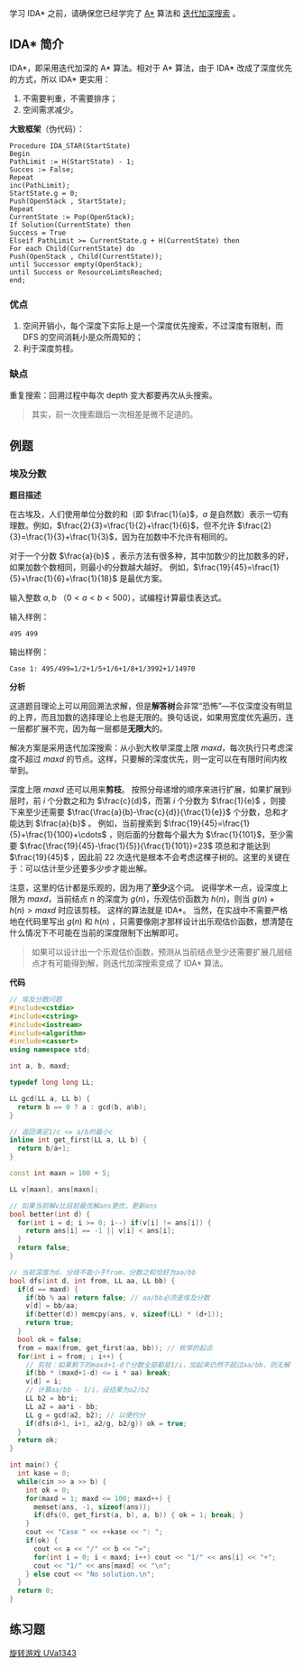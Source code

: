 学习 IDA\* 之前，请确保您已经学完了 [A\*](/search/astar) 算法和 [迭代加深搜索](/search/iterative) 。

## IDA* 简介
IDA\*，即采用迭代加深的 A\* 算法。相对于 A\* 算法，由于 IDA\* 改成了深度优先的方式，所以 IDA\* 更实用：

1. 不需要判重，不需要排序；
2. 空间需求减少。

**大致框架**（伪代码）：

```text
Procedure IDA_STAR(StartState)
Begin
PathLimit := H(StartState) - 1;
Succes := False;
Repeat
inc(PathLimit);
StartState.g = 0;
Push(OpenStack , StartState);
Repeat
CurrentState := Pop(OpenStack);
If Solution(CurrentState) then
Success = True
Elseif PathLimit >= CurrentState.g + H(CurrentState) then
For each Child(CurrentState) do
Push(OpenStack , Child(CurrentState));
until Successor empty(OpenStack);
until Success or ResourceLimtsReached;
end;
```

### 优点

1. 空间开销小，每个深度下实际上是一个深度优先搜索，不过深度有限制，而 DFS 的空间消耗小是众所周知的；
2. 利于深度剪枝。

### 缺点

重复搜索：回溯过程中每次 depth 变大都要再次从头搜索。

> 其实，前一次搜索跟后一次相差是微不足道的。

## 例题

### 埃及分数

**题目描述**

在古埃及，人们使用单位分数的和（即 $\frac{1}{a}$，$a$ 是自然数）表示一切有理数。例如，$\frac{2}{3}=\frac{1}{2}+\frac{1}{6}$，但不允许 $\frac{2}{3}=\frac{1}{3}+\frac{1}{3}$，因为在加数中不允许有相同的。 

对于一个分数 $\frac{a}{b}$ ，表示方法有很多种，其中加数少的比加数多的好，如果加数个数相同，则最小的分数越大越好。 例如，$\frac{19}{45}=\frac{1}{5}+\frac{1}{6}+\frac{1}{18}$ 是最优方案。 

输入整数 $a,b$ （$0<a<b<500$），试编程计算最佳表达式。

输入样例：

```text
495 499
```

输出样例：

```text
Case 1: 495/499=1/2+1/5+1/6+1/8+1/3992+1/14970
```

**分析**

这道题目理论上可以用回溯法求解，但是**解答树**会非常“恐怖”—不仅深度没有明显的上界，而且加数的选择理论上也是无限的。换句话说，如果用宽度优先遍历，连一层都扩展不完，因为每一层都是**无限大**的。

解决方案是采用迭代加深搜索：从小到大枚举深度上限 $maxd$，每次执行只考虑深度不超过 $maxd$ 的节点。这样，只要解的深度优先，则一定可以在有限时间内枚举到。

深度上限 $maxd$ 还可以用来**剪枝**。 按照分母递增的顺序来进行扩展，如果扩展到i层时，前 $i$ 个分数之和为 $\frac{c}{d}$，而第 $i$ 个分数为 $\frac{1}{e}$ ，则接下来至少还需要 $\frac{\frac{a}{b}-\frac{c}{d}}{\frac{1}{e}}$ 个分数，总和才能达到 $\frac{a}{b}$ 。 例如，当前搜索到 $\frac{19}{45}=\frac{1}{5}+\frac{1}{100}+\cdots$ ，则后面的分数每个最大为 $\frac{1}{101}$，至少需要 $\frac{\frac{19}{45}-\frac{1}{5}}{\frac{1}{101}}=23$ 项总和才能达到 $\frac{19}{45}$ ，因此前 $22$ 次迭代是根本不会考虑这棵子树的。这里的关键在于：可以估计至少还要多少步才能出解。 

注意，这里的估计都是乐观的，因为用了**至少**这个词。 说得学术一点，设深度上限为 $maxd$，当前结点 $n$ 的深度为 $g(n)$，乐观估价函数为 $h(n)$，则当 $g(n)+h(n)>maxd$ 时应该剪枝。 这样的算法就是 IDA\*。 当然，在实战中不需要严格地在代码里写出 $g(n)$ 和 $h(n)$ ，只需要像刚才那样设计出乐观估价函数，想清楚在什么情况下不可能在当前的深度限制下出解即可。

> 如果可以设计出一个乐观估价函数，预测从当前结点至少还需要扩展几层结点才有可能得到解，则迭代加深搜索变成了 IDA\* 算法。

**代码**

```cpp
// 埃及分数问题
#include<cstdio>
#include<cstring>
#include<iostream>
#include<algorithm>
#include<cassert>
using namespace std;

int a, b, maxd;

typedef long long LL;

LL gcd(LL a, LL b) {
  return b == 0 ? a : gcd(b, a%b);
}

// 返回满足1/c <= a/b的最小c
inline int get_first(LL a, LL b) {
  return b/a+1;
}

const int maxn = 100 + 5;

LL v[maxn], ans[maxn];

// 如果当前解v比目前最优解ans更优，更新ans
bool better(int d) {
  for(int i = d; i >= 0; i--) if(v[i] != ans[i]) {
    return ans[i] == -1 || v[i] < ans[i];
  }
  return false;
}

// 当前深度为d，分母不能小于from，分数之和恰好为aa/bb
bool dfs(int d, int from, LL aa, LL bb) {
  if(d == maxd) {
    if(bb % aa) return false; // aa/bb必须是埃及分数
    v[d] = bb/aa;
    if(better(d)) memcpy(ans, v, sizeof(LL) * (d+1));
    return true;
  }
  bool ok = false;
  from = max(from, get_first(aa, bb)); // 枚举的起点
  for(int i = from; ; i++) {
    // 剪枝：如果剩下的maxd+1-d个分数全部都是1/i，加起来仍然不超过aa/bb，则无解
    if(bb * (maxd+1-d) <= i * aa) break;
    v[d] = i;
    // 计算aa/bb - 1/i，设结果为a2/b2
    LL b2 = bb*i;
    LL a2 = aa*i - bb;
    LL g = gcd(a2, b2); // 以便约分
    if(dfs(d+1, i+1, a2/g, b2/g)) ok = true;
  }
  return ok;
}

int main() {
  int kase = 0;
  while(cin >> a >> b) {
    int ok = 0;
    for(maxd = 1; maxd <= 100; maxd++) {
      memset(ans, -1, sizeof(ans));
      if(dfs(0, get_first(a, b), a, b)) { ok = 1; break; }
    }
    cout << "Case " << ++kase << ": ";
    if(ok) {
      cout << a << "/" << b << "=";
      for(int i = 0; i < maxd; i++) cout << "1/" << ans[i] << "+";
      cout << "1/" << ans[maxd] << "\n";
    } else cout << "No solution.\n";
  }
  return 0;
}
```

## 练习题

[旋转游戏 UVa1343](https://www.luogu.org/problem/show?pid=uva1343)
